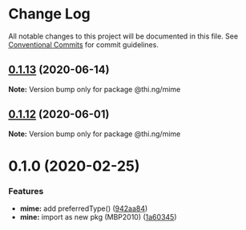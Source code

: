 # Change Log

All notable changes to this project will be documented in this file.
See [Conventional Commits](https://conventionalcommits.org) for commit guidelines.

## [0.1.13](https://github.com/thi-ng/umbrella/compare/@thi.ng/mime@0.1.12...@thi.ng/mime@0.1.13) (2020-06-14)

**Note:** Version bump only for package @thi.ng/mime





## [0.1.12](https://github.com/thi-ng/umbrella/compare/@thi.ng/mime@0.1.11...@thi.ng/mime@0.1.12) (2020-06-01)

**Note:** Version bump only for package @thi.ng/mime





# 0.1.0 (2020-02-25)


### Features

* **mime:** add preferredType() ([942aa84](https://github.com/thi-ng/umbrella/commit/942aa8493ebc67c08bf02d4e88508f4058f726ce))
* **mine:** import as new pkg (MBP2010) ([1a60345](https://github.com/thi-ng/umbrella/commit/1a603459b30de13879ca8a02af7f7d95b5c3f8cc))
